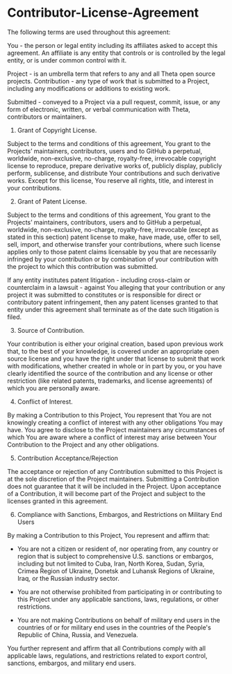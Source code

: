 # Contributor-License-Agreement

The following terms are used throughout this agreement:

You - the person or legal entity including its affiliates asked to accept this agreement. An affiliate is any entity that controls or is controlled by the legal entity, or is under common control with it.
    
Project - is an umbrella term that refers to any and all Theta open source projects.
Contribution - any type of work that is submitted to a Project, including any modifications or additions to existing work.
    
Submitted - conveyed to a Project via a pull request, commit, issue, or any form of electronic, written, or verbal communication with Theta, contributors or maintainers.
    
1. Grant of Copyright License.

Subject to the terms and conditions of this agreement, You grant to the Projects’ maintainers, contributors, users and to GitHub a perpetual, worldwide, non-exclusive, no-charge, royalty-free, irrevocable copyright license to reproduce, prepare derivative works of, publicly display, publicly perform, sublicense, and distribute Your contributions and such derivative works. Except for this license, You reserve all rights, title, and interest in your contributions.

2. Grant of Patent License.

Subject to the terms and conditions of this agreement, You grant to the Projects’ maintainers, contributors, users and to GitHub a perpetual, worldwide, non-exclusive, no-charge, royalty-free, irrevocable (except as stated in this section) patent license to make, have made, use, offer to sell, sell, import, and otherwise transfer your contributions, where such license applies only to those patent claims licensable by you that are necessarily infringed by your contribution or by combination of your contribution with the project to which this contribution was submitted.

If any entity institutes patent litigation - including cross-claim or counterclaim in a lawsuit - against You alleging that your contribution or any project it was submitted to constitutes or is responsible for direct or contributory patent infringement, then any patent licenses granted to that entity under this agreement shall terminate as of the date such litigation is filed.

3. Source of Contribution.

Your contribution is either your original creation, based upon previous work that, to the best of your knowledge, is covered under an appropriate open source license and you have the right under that license to submit that work with modifications, whether created in whole or in part by you, or you have clearly identified the source of the contribution and any license or other restriction (like related patents, trademarks, and license agreements) of which you are personally aware.

4. Conflict of Interest.

By making a Contribution to this Project, You represent that You are not knowingly creating a conflict of interest with any other obligations You may have. You agree to disclose to the Project maintainers any circumstances of which You are aware where a conflict of interest may arise between Your Contribution to the Project and any other obligations.

5. Contribution Acceptance/Rejection

The acceptance or rejection of any Contribution submitted to this Project is at the sole discretion of the Project maintainers. Submitting a Contribution does not guarantee that it will be included in the Project. Upon acceptance of a Contribution, it will become part of the Project and subject to the licenses granted in this agreement.

6. Compliance with Sanctions, Embargos, and Restrictions on Military End Users

By making a Contribution to this Project, You represent and affirm that:

* You are not a citizen or resident of, nor operating from, any country or region that is subject to comprehensive U.S. sanctions or embargos, including but not limited to Cuba, Iran, North Korea, Sudan, Syria, Crimea Region of Ukraine, Donetsk and Luhansk Regions of Ukraine, Iraq, or the Russian industry sector.

* You are not otherwise prohibited from participating in or contributing to this Project under any applicable sanctions, laws, regulations, or other restrictions.

* You are not making Contributions on behalf of military end users in the countries of or for military end uses in the countries of the People's Republic of China, Russia, and Venezuela.

You further represent and affirm that all Contributions comply with all applicable laws, regulations, and restrictions related to export control, sanctions, embargos, and military end users.
